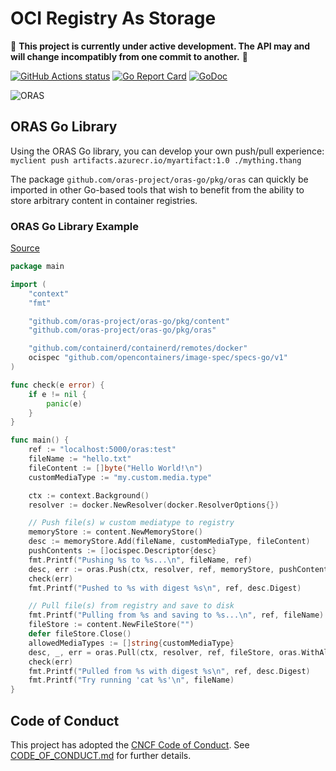 # OCI Registry As Storage

:construction: **This project is currently under active development. The API may and will change incompatibly from one commit to another.** :construction:

[![GitHub Actions status](https://github.com/oras-project/oras-go/workflows/build/badge.svg)](https://github.com/oras-project/oras-go/actions?query=workflow%3Abuild)
[![Go Report Card](https://goreportcard.com/badge/github.com/oras-project/oras-go)](https://goreportcard.com/report/github.com/oras-project/oras-go)
[![GoDoc](https://godoc.org/github.com/oras-project/oras-go?status.svg)](https://godoc.org/github.com/oras-project/oras-go)

![ORAS](https://github.com/oras-project/oras-www/raw/main/docs/assets/images/oras.png)

## ORAS Go Library

Using the ORAS Go library, you can develop your own push/pull experience: `myclient push artifacts.azurecr.io/myartifact:1.0 ./mything.thang`

The package `github.com/oras-project/oras-go/pkg/oras` can quickly be imported in other Go-based tools that
wish to benefit from the ability to store arbitrary content in container registries.

### ORAS Go Library Example

[Source](examples/simple_push_pull.go)

```go
package main

import (
	"context"
	"fmt"

	"github.com/oras-project/oras-go/pkg/content"
	"github.com/oras-project/oras-go/pkg/oras"

	"github.com/containerd/containerd/remotes/docker"
	ocispec "github.com/opencontainers/image-spec/specs-go/v1"
)

func check(e error) {
	if e != nil {
		panic(e)
	}
}

func main() {
	ref := "localhost:5000/oras:test"
	fileName := "hello.txt"
	fileContent := []byte("Hello World!\n")
	customMediaType := "my.custom.media.type"

	ctx := context.Background()
	resolver := docker.NewResolver(docker.ResolverOptions{})

	// Push file(s) w custom mediatype to registry
	memoryStore := content.NewMemoryStore()
	desc := memoryStore.Add(fileName, customMediaType, fileContent)
	pushContents := []ocispec.Descriptor{desc}
	fmt.Printf("Pushing %s to %s...\n", fileName, ref)
	desc, err := oras.Push(ctx, resolver, ref, memoryStore, pushContents)
	check(err)
	fmt.Printf("Pushed to %s with digest %s\n", ref, desc.Digest)

	// Pull file(s) from registry and save to disk
	fmt.Printf("Pulling from %s and saving to %s...\n", ref, fileName)
	fileStore := content.NewFileStore("")
	defer fileStore.Close()
	allowedMediaTypes := []string{customMediaType}
	desc, _, err = oras.Pull(ctx, resolver, ref, fileStore, oras.WithAllowedMediaTypes(allowedMediaTypes))
	check(err)
	fmt.Printf("Pulled from %s with digest %s\n", ref, desc.Digest)
	fmt.Printf("Try running 'cat %s'\n", fileName)
}
```

## Code of Conduct

This project has adopted the [CNCF Code of Conduct](https://github.com/cncf/foundation/blob/master/code-of-conduct.md). See [CODE_OF_CONDUCT.md](CODE_OF_CONDUCT.md) for further details.


